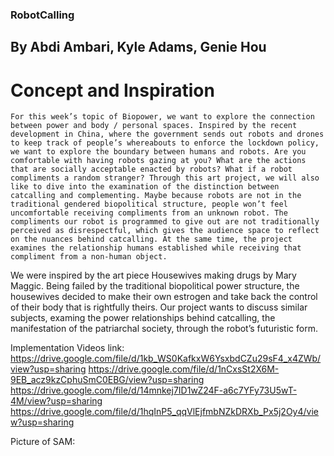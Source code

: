 ### RobotCalling
## By Abdi Ambari, Kyle Adams, Genie Hou

# Concept and Inspiration
	For this week’s topic of Biopower, we want to explore the connection between power and body / personal spaces. Inspired by the recent development in China, where the government sends out robots and drones to keep track of people’s whereabouts to enforce the lockdown policy, we want to explore the boundary between humans and robots. Are you comfortable with having robots gazing at you? What are the actions that are socially acceptable enacted by robots? What if a robot compliments a random stranger? Through this art project, we will also like to dive into the examination of the distinction between catcalling and complementing. Maybe because robots are not in the traditional gendered biopolitical structure, people won’t feel uncomfortable receiving compliments from an unknown robot. The compliments our robot is programmed to give out are not traditionally perceived as disrespectful, which gives the audience space to reflect on the nuances behind catcalling. At the same time, the project examines the relationship humans established while receiving that compliment from a non-human object.
We were inspired by the art piece Housewives making drugs by Mary Maggic. Being failed by the traditional biopolitical power structure, the housewives decided to make their own estrogen and take back the control of their body that is rightfully theirs. Our project wants to discuss similar subjects, examing the power relationships behind catcalling, the manifestation of the patriarchal society, through the robot’s futuristic form. 

Implementation
Videos link: https://drive.google.com/file/d/1kb_WS0KafkxW6YsxbdCZu29sF4_x4ZWb/view?usp=sharing
https://drive.google.com/file/d/1nCxsSt2X6M-9EB_acz9kzCphuSmC0EBG/view?usp=sharing
https://drive.google.com/file/d/14mnkej7ID1wZ24F-a6c7YFy73U5wT-4M/view?usp=sharing
https://drive.google.com/file/d/1hqInP5_qqVlEjfmbNZkDRXb_Px5j2Oy4/view?usp=sharing



Picture of SAM:

